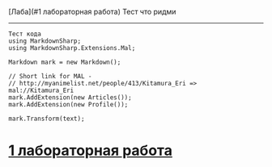 [Лаба](#1 лабораторная работа)
Тест что ридми
***
```
Тест кода
using MarkdownSharp;
using MarkdownSharp.Extensions.Mal;

Markdown mark = new Markdown();

// Short link for MAL - 
// http://myanimelist.net/people/413/Kitamura_Eri => mal://Kitamura_Eri
mark.AddExtension(new Articles()); 
mark.AddExtension(new Profile());

mark.Transform(text);
```
# [1 лабораторная работа](https://github.com/GorVad/MISIS-NN-ML/blob/master/CNN/CNN_Classification.py)
